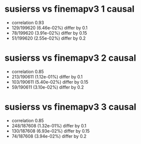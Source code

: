 # susierss vs finemapv3  1 causal

- correlation 0.93
- 129/199620 (6.46e-02%) differ by 0.1
- 78/199620 (3.91e-02%) differ by 0.15
- 51/199620 (2.55e-02%) differ by 0.2


# susierss vs finemapv3  2 causal

- correlation 0.85
- 213/190611 (1.12e-01%) differ by 0.1
- 103/190611 (5.40e-02%) differ by 0.15
- 59/190611 (3.10e-02%) differ by 0.2


# susierss vs finemapv3  3 causal

- correlation 0.85
- 248/187608 (1.32e-01%) differ by 0.1
- 130/187608 (6.93e-02%) differ by 0.15
- 74/187608 (3.94e-02%) differ by 0.2


